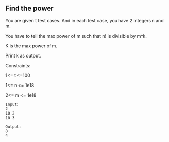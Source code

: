 ## Find the power

You are given t test cases.
And in each test case, you have 2 integers n and m.

You have to tell the max power of m such that n! is divisible by m^k.

K is the max power of m.

Print k as output.


Constraints:

1<= t <=100

1<= n <= 1e18

2<= m <= 1e18


```
Input:
2
10 2
10 3

Output:
8
4

```



